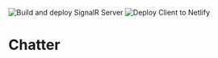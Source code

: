 ![Build and deploy SignalR Server](https://github.com/dewinterjack/chatter/workflows/Build%20and%20deploy%20SignalR%20Server/badge.svg)
![Deploy Client to Netlify](https://github.com/dewinterjack/chatter/workflows/Deploy%20Client%20to%20Netlify/badge.svg)
# Chatter
